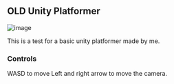 ## OLD Unity Platformer
![image](https://github.com/dsnsgithub/unity-platformer/assets/48170013/069beb7d-dba1-4112-a10e-1562136674ec)

This is a test for a basic unity platformer made by me.


### Controls
WASD to move
Left and right arrow to move the camera.
